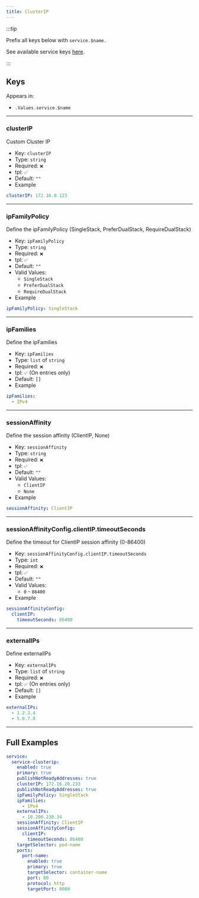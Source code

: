 ```yaml
---
title: ClusterIP
---
```


:::tip

Prefix all keys below with `service.$name.`

See available service keys [here](./index.md).

:::

## Keys

Appears in:

- `.Values.service.$name`

---

### clusterIP

Custom Cluster IP

- Key: `clusterIP`
- Type: `string`
- Required: `❌`
- tpl: `✅`
- Default: `""`
- Example

```yaml
clusterIP: 172.16.0.123
```

---

### ipFamilyPolicy

Define the ipFamilyPolicy (SingleStack, PreferDualStack, RequireDualStack)

- Key: `ipFamilyPolicy`
- Type: `string`
- Required: `❌`
- tpl: `✅`
- Default: `""`
- Valid Values:
  - `SingleStack`
  - `PreferDualStack`
  - `RequireDualStack`
- Example

```yaml
ipFamilyPolicy: SingleStack
```

---

### ipFamilies

Define the ipFamilies

- Key: `ipFamilies`
- Type: `list` of `string`
- Required: `❌`
- tpl: `✅` (On entries only)
- Default: `[]`
- Example

```yaml
ipFamilies:
  - IPv4
```

---

### sessionAffinity

Define the session affinity (ClientIP, None)

- Key: `sessionAffinity`
- Type: `string`
- Required: `❌`
- tpl: `✅`
- Default: `""`
- Valid Values:
  - `ClientIP`
  - `None`
- Example

```yaml
sessionAffinity: ClientIP
```

---

### sessionAffinityConfig.clientIP.timeoutSeconds

Define the timeout for ClientIP session affinity (0-86400)

- Key: `sessionAffinityConfig.clientIP.timeoutSeconds`
- Type: `int`
- Required: `❌`
- tpl: `✅`
- Default: `""`
- Valid Values:
  - `0` - `86400`
- Example

```yaml
sessionAffinityConfig:
  clientIP:
    timeoutSeconds: 86400
```

---

### externalIPs

Define externalIPs

- Key: `externalIPs`
- Type: `list` of `string`
- Required: `❌`
- tpl: `✅` (On entries only)
- Default: `[]`
- Example

```yaml
externalIPs:
  - 1.2.3.4
  - 5.6.7.8
```

---

## Full Examples

```yaml
service:
  service-clusterip:
    enabled: true
    primary: true
    publishNotReadyAddresses: true
    clusterIP: 172.16.20.233
    publishNotReadyAddresses: true
    ipFamilyPolicy: SingleStack
    ipFamilies:
      - IPv4
    externalIPs:
      - 10.200.230.34
    sessionAffinity: ClientIP
    sessionAffinityConfig:
      clientIP:
        timeoutSeconds: 86400
    targetSelector: pod-name
    ports:
      port-name:
        enabled: true
        primary: true
        targetSelector: container-name
        port: 80
        protocol: http
        targetPort: 8080
```
